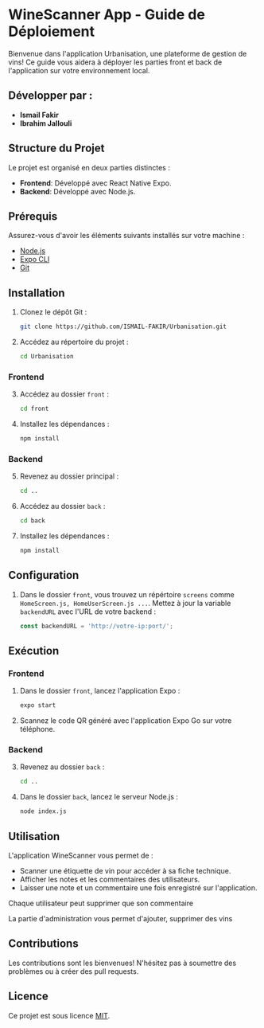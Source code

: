 # WineScanner App - Guide de Déploiement

Bienvenue dans l'application Urbanisation, une plateforme de gestion de vins! Ce guide vous aidera à déployer les parties front et back de l'application sur votre environnement local.

## Développer par :

- **Ismail Fakir**
- **Ibrahim Jallouli**

## Structure du Projet

Le projet est organisé en deux parties distinctes :
- **Frontend**: Développé avec React Native Expo.
- **Backend**: Développé avec Node.js.

## Prérequis

Assurez-vous d'avoir les éléments suivants installés sur votre machine :

- [Node.js](https://nodejs.org/)
- [Expo CLI](https://docs.expo.dev/get-started/installation/)
- [Git](https://git-scm.com/)

## Installation

1. Clonez le dépôt Git :

    ```bash
    git clone https://github.com/ISMAIL-FAKIR/Urbanisation.git
    ```

2. Accédez au répertoire du projet :

    ```bash
    cd Urbanisation
    ```

### Frontend

3. Accédez au dossier `front` :

    ```bash
    cd front
    ```

4. Installez les dépendances :

    ```bash
    npm install
    ```

### Backend

5. Revenez au dossier principal :

    ```bash
    cd ..
    ```

6. Accédez au dossier `back` :

    ```bash
    cd back
    ```

7. Installez les dépendances :

    ```bash
    npm install
    ```

## Configuration

1. Dans le dossier `front`, vous trouvez un répértoire `screens` comme `HomeScreen.js, HomeUserScreen.js ...`. Mettez à jour la variable `backendURL` avec l'URL de votre backend :

    ```javascript
    const backendURL = 'http://votre-ip:port/';
    ```

## Exécution

### Frontend

1. Dans le dossier `front`, lancez l'application Expo :

    ```bash
    expo start
    ```

2. Scannez le code QR généré avec l'application Expo Go sur votre téléphone.

### Backend

3. Revenez au dossier `back` :

    ```bash
    cd ..
    ```

4. Dans le dossier `back`, lancez le serveur Node.js :

    ```bash
    node index.js
    ```

## Utilisation

L'application WineScanner vous permet de :
- Scanner une étiquette de vin pour accéder à sa fiche technique.
- Afficher les notes et les commentaires des utilisateurs.
- Laisser une note et un commentaire une fois enregistré sur l'application.

Chaque utilisateur peut supprimer que son commentaire 

La partie d'administration vous permet d'ajouter, supprimer des vins

## Contributions

Les contributions sont les bienvenues! N'hésitez pas à soumettre des problèmes ou à créer des pull requests.

## Licence

Ce projet est sous licence [MIT](LICENSE).
